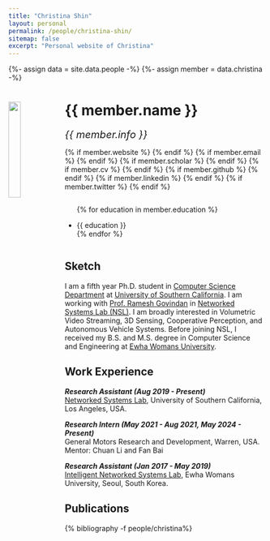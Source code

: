 ```yaml
---
title: "Christina Shin"
layout: personal
permalink: /people/christina-shin/
sitemap: false
excerpt: "Personal website of Christina"
---
```

{%- assign data = site.data.people -%}
{%- assign member = data.christina -%}

<div class="row">
  <img src="{{ site.url }}{{ site.baseurl }}/images/teampic/{{ member.photo }}" class="img-responsive" width="22%" style="float: left" />
  <h1>{{ member.name }}</h1>
  <i style="font-size:20px">{{ member.info }}</i><br>

  {% if member.website %}<a href="{{ member.website }}" target="_blank"><i class="fa fa-home fa-3x"></i></a> {% endif %}
  {% if member.email %}<a href="mailto:{{ member.email }}" target="_blank"><i class="fa fa-envelope-square fa-3x"></i></a> {% endif %}
  {% if member.scholar %} <a href="{{ member.scholar }}" target="_blank"><i class="ai ai-google-scholar-square ai-3x"></i></a> {% endif %}
  {% if member.cv %} <a href="{{ site.url }}{{ site.baseurl }}/files/{{ member.cv }}" target="_blank"><i class="ai ai-cv-square ai-3x"></i></a> {% endif %}
  {% if member.github %} <a href="{{ member.github }}" target="_blank"><i class="fa fa-github-square fa-3x"></i></a> {% endif %}
  {% if member.linkedin %} <a href="{{ member.linkedin }}" target="_blank"><i class="fa fa-linkedin-square fa-3x"></i></a> {% endif %}
  {% if member.twitter %} <a href="{{ member.twitter }}" target="_blank"><i class="fa fa-twitter-square fa-3x"></i></a> {% endif %}
  <!-- {% if member.researchgate %} <a href="{{ member.researchgate }}" target="_blank"><i class="ai ai-researchgate-square ai-3x"></i></a> {% endif %} -->
  <ul style="overflow: hidden">

  {% for education in member.education %}
	<li> {{ education }} </li>
  {% endfor %}

  </ul>
</div>

## Sketch

<p>
I am a fifth year Ph.D. student in <a href="https://www.cs.usc.edu/">Computer Science Department</a> at <a href="http://www.usc.edu">University of Southern California</a>. I am working with <a href="https://govindan.usc.edu/">Prof. Ramesh Govindan</a> in <a href="https://nsl.usc.edu/">Networked Systems Lab (NSL)</a>. I am broadly interested in Volumetric Video Streaming, 3D Sensing, Cooperative Perception, and Autonomous Vehicle Systems. Before joining NSL, I received my B.S. and M.S. degree in Computer Science and Engineering at <a href="https://www.ewha.ac.kr/ewhaen/index.do">Ewha Womans University</a>.
</p>

## Work Experience

<p>
<em><strong>Research Assistant (Aug 2019 - Present)</strong></em><br>
<a href="https://nsl.usc.edu/">Networked Systems Lab</a>, University of Southern California, Los Angeles, USA.<br>
</p>

<p>
<em><strong>Research Intern (May 2021 - Aug 2021, May 2024 - Present)</strong></em><br>
General Motors Research and Development, Warren, USA.<br>
Mentor: Chuan Li and Fan Bai<br>
</p>

<p>
<em><strong>Research Assistant (Jan 2017 - May 2019)</strong></em><br>
<a href="https://inslab-ewha.weebly.com/">Intelligent Networked Systems Lab</a>, Ewha Womans University, Seoul, South Korea.<br>
</p>

## Publications

<div class="publications">

{% bibliography -f people/christina%}

</div>
